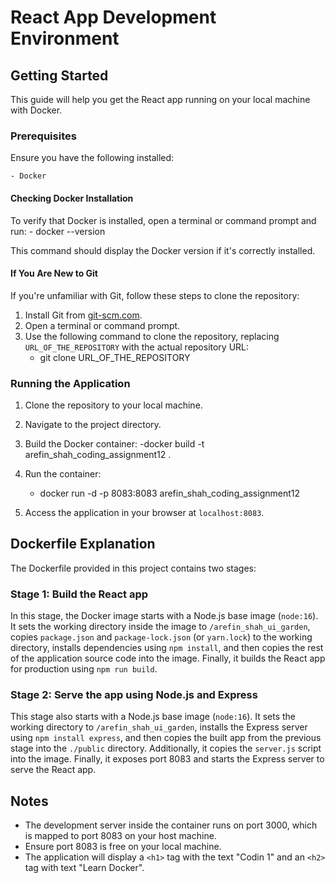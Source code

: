 # React App Development Environment

## Getting Started

This guide will help you get the React app running on your local machine with Docker.

### Prerequisites

Ensure you have the following installed:

    - Docker

#### Checking Docker Installation

To verify that Docker is installed, open a terminal or command prompt and run: - docker --version

This command should display the Docker version if it's correctly installed.

#### If You Are New to Git

If you're unfamiliar with Git, follow these steps to clone the repository:

1. Install Git from [git-scm.com](https://git-scm.com/).
2. Open a terminal or command prompt.
3. Use the following command to clone the repository, replacing `URL_OF_THE_REPOSITORY` with the actual repository URL:
   - git clone URL_OF_THE_REPOSITORY

### Running the Application

1. Clone the repository to your local machine.
2. Navigate to the project directory.
3. Build the Docker container:
   -docker build -t arefin_shah_coding_assignment12 .

4. Run the container:

   - docker run -d -p 8083:8083 arefin_shah_coding_assignment12

5. Access the application in your browser at `localhost:8083`.

## Dockerfile Explanation

The Dockerfile provided in this project contains two stages:

### Stage 1: Build the React app

In this stage, the Docker image starts with a Node.js base image (`node:16`). It sets the working directory inside the image to `/arefin_shah_ui_garden`, copies `package.json` and `package-lock.json` (or `yarn.lock`) to the working directory, installs dependencies using `npm install`, and then copies the rest of the application source code into the image. Finally, it builds the React app for production using `npm run build`.

### Stage 2: Serve the app using Node.js and Express

This stage also starts with a Node.js base image (`node:16`). It sets the working directory to `/arefin_shah_ui_garden`, installs the Express server using `npm install express`, and then copies the built app from the previous stage into the `./public` directory. Additionally, it copies the `server.js` script into the image. Finally, it exposes port 8083 and starts the Express server to serve the React app.

## Notes

- The development server inside the container runs on port 3000, which is mapped to port 8083 on your host machine.
- Ensure port 8083 is free on your local machine.
- The application will display a `<h1>` tag with the text "Codin 1" and an `<h2>` tag with text "Learn Docker".
